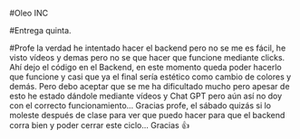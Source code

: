 #Oleo INC

#Entrega quinta.

#Profe la verdad he intentado hacer el backend pero no se me es fácil, he visto vídeos y demas pero no se que hacer que funcione mediante clicks. Ahí dejo el código en el Backend, en este momento queda poder hacerlo que funcione y casi que ya el final sería estético como cambio de colores y demás. Pero debo aceptar que se me ha dificultado mucho pero apesar de esto he estado dándole mediante vídeos y Chat GPT pero aún así no doy con el correcto funcionamiento... Gracias profe, el sábado quizás si lo moleste después de clase para ver que puedo hacer para que el backend corra bien y poder cerrar este ciclo... Gracias :+1:
